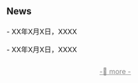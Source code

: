 <h2 style="margin: 2px 0px -10px;">
  <a style="text-decoration: none; color: inherit;">News</a>
</h2>
<br>
<div style="font-size: 16px; line-height: 1.6;">
  <p>
    - XX年X月X日，XXXX
  </p>
  <p>
    - XX年X月X日，XXXX
  </p>
  <p style="font-size: 16px; text-align: center;">
    <a href="/yu-xinda/news.html" style="text-decoration:underline; color: #888;display: inline-block; margin-top: 10px;">
        -🔺 more -
    </a>
  </p>
</div>
